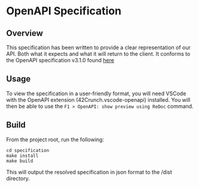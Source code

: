 # OpenAPI Specification

## Overview
This specification has been written to provide a clear representation of our API. Both what it expects and what it will return to the client.
It conforms to the OpenAPI specification v3.1.0 found [here](https://swagger.io/specification/)

## Usage
To view the specification in a user-friendly format, you will need VSCode with the OpenAPI extension (42Crunch.vscode-openapi) installed.
You will then be able to use the `F1 > OpenAPI: show preview using ReDoc` command.

## Build
From the project root, run the following:
```
cd specification
make install
make build
```
This will output the resolved specification in json format to the /dist directory.
